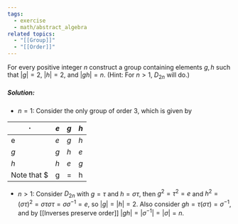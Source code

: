 ```yaml
---
tags:
  - exercise
  - math/abstract_algebra
related topics:
  - "[[Group]]"
  - "[[Order]]"
---
```

For every positive integer $n$ construct a group containing elements $g, h$ such that $|g| = 2$, $|h| = 2$, and $|gh| = n$. (Hint: For $n > 1$, $D_{2n}$ will do.)
##### Solution:
- $n=1$:
	Consider the only group of order $3$, which is given by

| $\cdot$ | $e$ | $g$ | $h$ |
| ------- | --- | --- | --- |
| e | $e$ | $g$ | $h$ |
| $g$ | $g$ | $h$ | $e$ |
| $h$ | $h$ | $e$ | $g$ |
	Note that $|g|=|h|=2$ and $|gh|=|e|=1$.
- $n>1$:
	Consider $D_{2n}$ with $g=\tau$ and $h=\sigma\tau$, then $g^2=\tau^2=e$ and $h^2=(\sigma\tau)^2=\sigma\tau\sigma\tau=\sigma\sigma^{-1}=e$, so $|g|=|h|=2$. Also consider $gh=\tau(\sigma\tau)=\sigma^{-1}$, and by [[Inverses preserve order]] $|gh|=|\sigma^{-1}|=|\sigma|=n$.